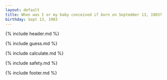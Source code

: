 ```yaml
---
layout: default
title: When was I or my baby conceived if born on September 13, 1903?
birthday: Sept 13, 1903
---
```


{% include header.md %}

{% include guess.md %}

{% include calculate.md %}

{% include safety.md %}

{% include footer.md %}



